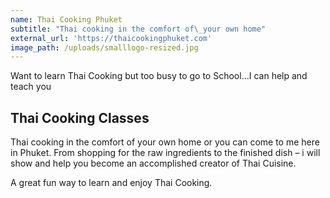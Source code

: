 ```yaml
---
name: Thai Cooking Phuket
subtitle: "Thai cooking in the comfort of\_your own home"
external_url: 'https://thaicookingphuket.com'
image_path: /uploads/smalllogo-resized.jpg
---
```


Want to learn Thai Cooking but too busy to go to School…I can help and teach you

## Thai Cooking Classes

Thai cooking in the comfort of your own home or you can come to me here in Phuket. From shopping for the raw ingredients to the finished dish – i will show and help you become an accomplished creator of Thai Cuisine.

A great fun way to learn and enjoy Thai Cooking.